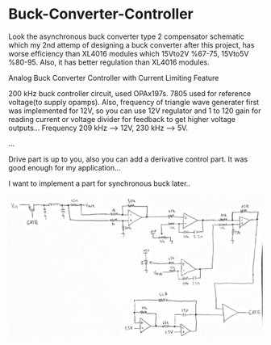 # Buck-Converter-Controller
Look the asynchronous buck converter type 2 compensator schematic which my 2nd attemp of designing a buck converter after this project, has worse efficiency than XL4016 modules which 15Vto2V %67-75, 15Vto5V %80-95. Also, it has better regulation than XL4016 modules.

Analog Buck Converter Controller with Current Limiting Feature

200 kHz buck controller circuit, used OPAx197s. 7805 used for reference voltage(to supply opamps). Also, frequency of triangle wave generater first was implemented for 12V, so you can use 12V regulator and 1 to 120 gain for reading current or voltage divider for feedback to get higher voltage outputs... Frequency 209 kHz --> 12V, 230 kHz --> 5V.

...

Drive part is up to you, also you can add a derivative control part. It was good enough for my application...

I want to implement a part for synchronous buck later..

![](buck-controller.jpg)
